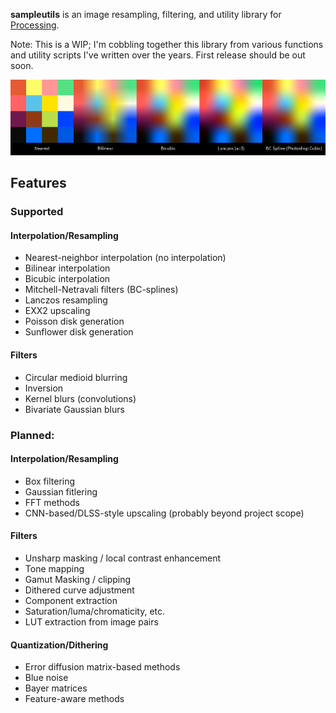 **sampleutils** is an image resampling, filtering, and utility library for [Processing](https://processing.org/).

Note: This is a WIP; I'm cobbling together this library from various functions and utility scripts I've written over the years. First release should be out soon.

![interpolation example](examples/sampleutils_interpolation/interpolation_example_output.png)

## Features
### Supported
#### Interpolation/Resampling
* Nearest-neighbor interpolation (no interpolation)
* Bilinear interpolation
* Bicubic interpolation
* Mitchell-Netravali filters (BC-splines)
* Lanczos resampling
* EXX2 upscaling
* Poisson disk generation
* Sunflower disk generation
#### Filters
* Circular medioid blurring
* Inversion
* Kernel blurs (convolutions)
* Bivariate Gaussian blurs

### Planned:
#### Interpolation/Resampling
* Box filtering
* Gaussian fitlering
* FFT methods
* CNN-based/DLSS-style upscaling (probably beyond project scope)
#### Filters
* Unsharp masking / local contrast enhancement
* Tone mapping
* Gamut Masking / clipping
* Dithered curve adjustment
* Component extraction
* Saturation/luma/chromaticity, etc.
* LUT extraction from image pairs
#### Quantization/Dithering
* Error diffusion matrix-based methods
* Blue noise
* Bayer matrices
* Feature-aware methods


